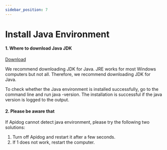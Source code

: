 ```yaml
---
sidebar_position: 7
---
```


# Install Java Environment

#### 1. Where to download Java JDK

[Download](https://www.oracle.com/java/technologies/downloads/)

We recommend downloading JDK for Java. JRE works for most Windows computers but not all. Therefore, we recommend downloading JDK for Java.

To check whether the Java environment is installed successfully, go to the command line and run java -version. The installation is successful if the java version is logged to the output.

#### 2. Please be aware that

If Apidog cannot detect java environment, please try the following two solutions:

1. Turn off Apidog and restart it after a few seconds.
2. If 1 does not work, restart the computer.
